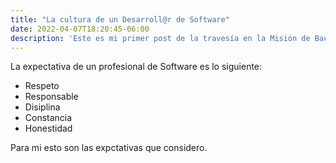 ```yaml
---
title: "La cultura de un Desarroll@r de Software"
date: 2022-04-07T18:20:45-06:00
description: 'Este es mi primer post de la travesía en la Misión de Backend con Node JS de Launch X.'
---
```



La expectativa de un profesional de Software es lo siguiente:

- Respeto
- Responsable
- Disiplina
- Constancia
- Honestidad

Para mi esto son las expctativas que considero.
